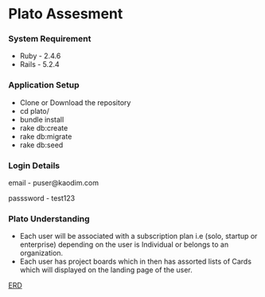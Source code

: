 # Plato Assesment

<h3> System Requirement </h3>
<ul>
  <li>Ruby - 2.4.6</li>
  <li>Rails - 5.2.4</li>
</ul>

<h3>Application Setup</h3>
<ul>
  <li>Clone or Download the repository</li>
  <li>cd plato/</li>
  <li>bundle install</li>
  <li>rake db:create</li>
  <li>rake db:migrate</li>
  <li>rake db:seed</li>
</ul>

<h3>Login Details</h3>
<p>email - puser@kaodim.com<p>
<p>passsword - test123</p>

<h3>Plato Understanding</h3>
<ul>
  <li>Each user will be associated with a subscription plan i.e (solo, startup or enterprise) depending on the user is Individual or belongs to an organization.</li>
  <li>Each user has project boards which in then has assorted lists of Cards which will displayed on the landing page of the user.</li>
</ul>

<a href = "https://dbdiagram.io/d/5df34dffedf08a25543f0b93">ERD</a>
